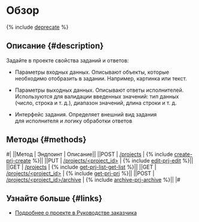 # Обзор

{% include [deprecate](../../_includes/deprecate.md) %}

## Описание {#description}

Задайте в проекте свойства заданий и ответов:

- Параметры входных данных. Описывают объекты, которые необходимо отобразить в задании. Например, картинка или текст.

- Параметры выходных данных. Описывают ответы исполнителей. Используются для валидации введенных значений: тип данных (число, строка и т. д.), диапазон значений, длина строки и т. д.

- Интерфейс задания. Определяет внешний вид задания для исполнителя и логику обработки ответов

## Методы {#methods}

#|
||Метод | Эндпоинт | Описание||
||POST | [/projects](create-prj.md) | {% include [create-prj-create](../_includes/concepts/create-prj/id-create-prj/create.md) %}||
||PUT | [/projects/<project_id>](edit-prj.md) | {% include [edit-prj-edit](../_includes/concepts/edit-prj/id-edit-prj/edit.md) %}||
||GET | [/projects](get-prj-list.md) | {% include [get-prj-list-get-list](../_includes/concepts/get-prj-list/id-get-prj-list/get-list.md) %}||
||GET | [/projects/<project_id>](get-prj.md) | {% include [get-prj-prj](../_includes/concepts/get-prj/id-get-prj/prj.md) %}||
||POST | [/projects/<project_id>/archive](archive-prj.md) | {% include [archive-prj-archive](../_includes/concepts/archive-prj/id-archive-prj/archive.md) %}||
|#

## Узнайте больше {#links}

- [Подробнее о проекте в Руководстве заказчика](../../guide/concepts/project.md)